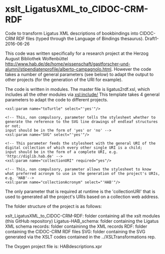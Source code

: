 # xslt_LigatusXML_to_CIDOC-CRM-RDF
Code to transform Ligatus XML descriptions of bookbindings into CIDOC-CRM RDF files (typed through the Language of Bindings thesaurus). Draft1-2016-06-26

This code was written specifically for a research project at the Herzog August Bibliothek Wolfenbüttel <http://www.hab.de/de/home/wissenschaft/gastforscher-und-alumni/stipendiatenprofile/alberto-campagnolo.html>. However the code takes a number of general parameters (see below) to adapt the output to other projects (for the generation of the URI for example).

The code is written in modules. The master file is ligatus2rdf.xsl, which includes all the other modules via <xsl:include/>
This template takes 4 general parameters to adapt the code to different projects.

   <!-- This, non compulsory, parameter tells the stylesheet to generate output with a long list of namespace URI that will be converted into shortened URI in Turtle for easier reading;
    input should be in the form of 'yes' or 'no'-->
    <xsl:param name="toTurtle" select="'yes'"/>
    
    <!-- This, non compulsory, parameter tells the stylesheet whether to generate the reference to the SVG line drawings of endleaf structures or not;
    input should be in the form of 'yes' or 'no' -->
    <xsl:param name="SVG" select="'yes'"/>
    
    <!-- This parameter feeds the stylesheet with the general URI of the digital collection of which every other single URI is a child;
    input should be in the form of a complete URI, e.g. 'http://diglib.hab.de' -->
    <xsl:param name="collectionURI" required="yes"/>
    
    <!-- This, non compulsory, parameter allows the stylesheet to know what preferred acronym to use in the generation of the project's URIs,
    e.g. 'HAB'-->
    <xsl:param name="collectionAcronym" select="'HAB'"/>

The only parameter that is required at runtime is the 'collectionURI' that is used to generated all the project's URIs based on a collection web address. 

The folder structure of the project is as follows:

xslt_LigatusXML_to_CIDOC-CRM-RDF:   folder containing all the xslt modules (this GitHub repository)
Ligatus-HAB_schema:                 folder containing the Ligatus XML schema
records:                            folder containinng the XML records
RDF:                                folder containing the CIDOC-CRM RDF files
SVG:                                folder containing the SVG generated via the XSLT codes contained in the ../XSLTransformations rep.


The Oxygen project file is: HABdescriptions.xpr
